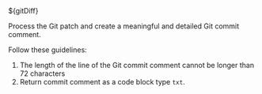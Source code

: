 <context>
${gitDiff}
</context>

Process the Git patch and create a meaningful and detailed Git commit comment.

Follow these guidelines:
1. The length of the line of the Git commit comment cannot be longer than 72 characters
2. Return commit comment as a code block type `txt`.